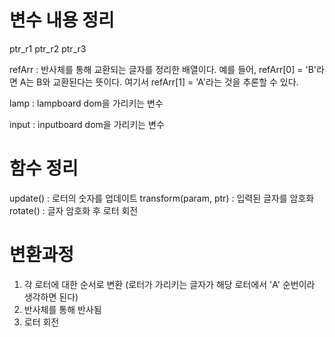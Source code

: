 # 변수 내용 정리

ptr_r1
ptr_r2
ptr_r3 

refArr : 반사체를 통해 교환되는 글자를 정리한 배열이다. 예를 들어, refArr[0] = 'B'라면 
A는 B와 교환된다는 뜻이다. 여기서 refArr[1] = 'A'라는 것을 추론할 수 있다.

lamp : lampboard dom을 가리키는 변수

input : inputboard dom을 가리키는 변수

# 함수 정리

update() : 로터의 숫자를 업데이트
transform(param, ptr) : 입력된 글자를 암호화
rotate() : 글자 암호화 후 로터 회전

# 변환과정

1. 각 로터에 대한 순서로 변환 (로터가 가리키는 글자가 해당 로터에서 'A' 순번이라 생각하면 된다)
2. 반사체를 통해 반사됨
3. 로터 회전
